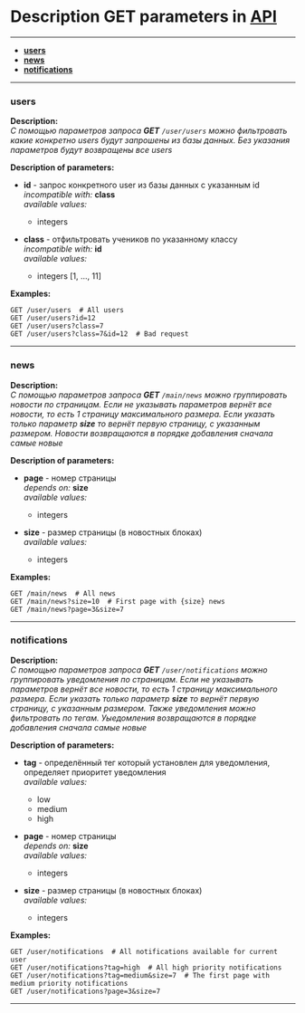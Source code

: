 # Description GET parameters in [API](./api.md)

---

+ __[users](#users)__
+ __[news](#news)__
+ __[notifications](#notifications)__

---

### __users__

__Description:__<br>
_С помощью параметров запроса **GET** `/user/users` можно фильтровать какие конкретно users будут запрошены из базы данных. Без указания параметров будут возвращены все users_

__Description of parameters:__<br>

+ __id__ - запрос конкретного user из базы данных с указанным id<br>
_incompatible with:_ __class__<br> 
_available values:_
    + integers

+ __class__ - отфильтровать учеников по указанному классу<br>
_incompatible with:_ __id__<br>
_available values:_
    + integers [1, ..., 11]

__Examples:__<br>

```
GET /user/users  # All users
GET /user/users?id=12
GET /user/users?class=7
GET /user/users?class=7&id=12  # Bad request
```
---

### __news__

__Description:__<br>
_С помощью параметров запроса **GET** `/main/news` можно группировать новости по страницам. Если не указывать параметров вернёт все новости, то есть 1 страницу максимального размера. Если указать только параметр __size__ то вернёт первую страницу, с указанным размером. Новости возвращаются в порядке добавления сначала самые новые_

__Description of parameters:__<br>

+ __page__ - номер страницы<br>
_depends on:_ __size__<br>
_available values:_
    + integers

+ __size__ - размер страницы (в новостных блоках)<br>
_available values:_
    + integers

__Examples:__<br>

```
GET /main/news  # All news
GET /main/news?size=10  # First page with {size} news
GET /main/news?page=3&size=7
```
---

### __notifications__

__Description:__<br>
_С помощью параметров запроса **GET** `/user/notifications` можно группировать уведомления по страницам. Если не указывать параметров вернёт все новости, то есть 1 страницу максимального размера. Если указать только параметр __size__ то вернёт первую страницу, с указанным размером. Также уведомления можно фильтровать по тегам. Уыедомления возвращаются в порядке добавления сначала самые новые_

__Description of parameters:__<br>

+ __tag__ - определённый тег который установлен для уведомления, определяет приоритет уведомления<br>
_available values:_
    + low
    + medium
    + high

+ __page__ - номер страницы<br>
_depends on:_ __size__<br>
_available values:_
    + integers

+ __size__ - размер страницы (в новостных блоках)<br>
_available values:_
    + integers

__Examples:__<br>

```
GET /user/notifications  # All notifications available for current user
GET /user/notifications?tag=high  # All high priority notifications
GET /user/notifications?tag=medium&size=7  # The first page with medium priority notifications
GET /user/notifications?page=3&size=7
```
---